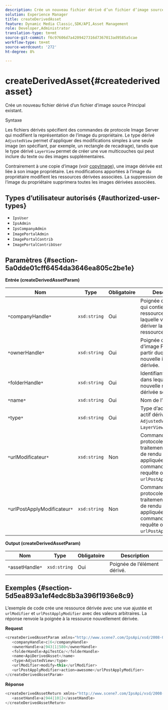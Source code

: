 ```yaml
---
description: Crée un nouveau fichier dérivé d’un fichier d’image source Principal existant.
solution: Experience Manager
title: createDerivedAsset
feature: Dynamic Media Classic,SDK/API,Asset Management
role: Developer,Administrator
translation-type: tm+mt
source-git-commit: f6c97606d7a4209427316d7367013ad9585a5cae
workflow-type: tm+mt
source-wordcount: '272'
ht-degree: 8%

---
```



# createDerivedAsset{#createderivedasset}

Crée un nouveau fichier dérivé d’un fichier d’image source Principal existant.

Syntaxe

<!--<a id="section_FE43FF204ED644C2AC901AF45982E942"></a>-->

Les fichiers dérivés spécifient des commandes de protocole Image Server qui modifient la représentation de l’image du propriétaire. Le type dérivé `AdjustedView` permet d&#39;appliquer des modifications simples à une seule image (en spécifiant, par exemple, un rectangle de recadrage), tandis que le type dérivé `LayerView` permet de créer une vue multicouches qui peut inclure du texte ou des images supplémentaires.

Contrairement à une copie d’image (voir [copyImage](../../../operations/c-operations-intro/c-methods/r-copy-image.md#reference-0785131e690b4ad08be69172023f35d0)), une image dérivée est liée à son image propriétaire. Les modifications apportées à l’image du propriétaire modifient les ressources dérivées associées. La suppression de l’image du propriétaire supprimera toutes les images dérivées associées.

## Types d’utilisateur autorisés {#authorized-user-types}

* `IpsUser`
* `IpsAdmin`
* `IpsCompanyAdmin`
* `ImagePortalAdmin`
* `ImagePortalContrib`
* `ImagePortalContribUser`

## Paramètres {#section-5a0dde01cff6454da3646ea805c2be1e}

**Entrée (createDerivedAssetParam)**

| Nom | Type | Obligatoire | Description |
|---|---|---|---|
| `*`companyHandle`*` | `xsd:string` | Oui | Poignée de la société qui contient la ressource à partir de laquelle vous allez dériver la nouvelle ressource. |
| `*`ownerHandle`*` | `xsd:string` | Oui | Poignée du fichier d’image Principale à partir duquel la nouvelle image sera dérivée. |
| `*`folderHandle`*` | `xsd:string` | Oui | Identifiant du dossier dans lequel la nouvelle ressource dérivée sera créée. |
| `*`name`*` | `xsd:string` | Oui | Nom de l’actif dérivé. |
| `*`type`*` | `xsd:string` | Oui | Type d’actif du nouvel actif dérivé : `AdjustedView` ou `LayerView`. |
| `*`urlModificateur`*` | `xsd:string` | Non | Commandes de protocole de traitement d’image ou de rendu d’image appliquées *avant* les commandes de requête ou `urlPostApplyModifier`. |
| `*`urlPostApplyModificateur`*` | `xsd:string` | Non | Commandes de protocole de traitement d’image ou de rendu d’image appliquées *après* aux commandes de requête ou `urlPostApplyModifier`. |

**Output (createDerivedAssetParam)**

| Nom | Type | Obligatoire | Description |
|---|---|---|---|
| `*`assetHandle`*` | `xsd:string` | Oui | Poignée de l’élément dérivé. |

## Exemples {#section-5d5ea893a1ef4edc8b3a396f1936e8c9}

L’exemple de code crée une ressource dérivée avec une vue ajustée et `urlModifier` et `urlPostApplyModifier` avec des valeurs arbitraires. La réponse renvoie la poignée à la ressource nouvellement dérivée.

**Request**

```java
<createDerivedAssetParam xmlns="http://www.scene7.com/IpsApi/xsd/2008-01-15">
   <companyHandle>c|6</companyHandle>
   <ownerHandle>a|943|1|580</ownerHandle>
   <folderHandle>ApiTestCo/</folderHandle>
   <name>ApiDerivedAsset</name>
   <type>AdjustedView</type>
   <urlModifier>modify=this</urlModifier>
   <urlPostApplyModifier>action=awesome</urlPostApplyModifier>
</createDerivedAssetParam>
```

**Réponse**

```java
<createDerivedAssetReturn xmlns="http://www.scene7.com/IpsApi/xsd/2008-01-15">
   <assetHandle>a|944|10|2</assetHandle>
</createDerivedAssetReturn>
```

